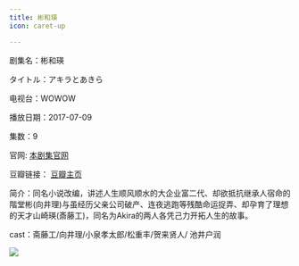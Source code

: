 ```yaml
---
title: 彬和瑛
icon: caret-up

---
```


剧集名：彬和瑛

タイトル：アキラとあきら

电视台：WOWOW

播放日期：2017-07-09

集数：9

官网: [本剧集官网](https://www.wowow.co.jp/detail/110340)

豆瓣链接： [豆瓣主页](https://movie.douban.com/subject/26999920/)


简介：同名小说改编，讲述人生顺风顺水的大企业富二代、却欲抵抗继承人宿命的階堂彬(向井理)与虽经历父亲公司破产、连夜逃跑等残酷命运捉弄、却孕育了理想的天才山崎瑛(斎藤工)，同名为Akira的两人各凭己力开拓人生的故事。

cast：斋藤工/向井理/小泉孝太郎/松重丰/贺来贤人/ 池井户润

![](https://listpic.tsgsanjiao.com/2017/2017syy.jpg)